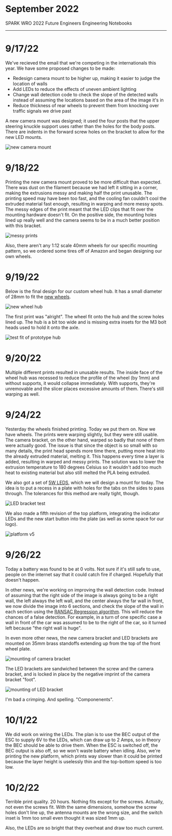 # September 2022
SPARK WRO 2022 Future Engineers Engineering Notebooks

***

# 9/17/22
We've recieved the email that we're competing in the internationals this year. We have some proposed changes to be made:
- Redesign camera mount to be higher up, making it easier to judge the location of walls
- Add LEDs to reduce the effects of uneven ambient lighting
- Change wall detection code to check the slope of the detected walls instead of assuming the locations based on the area of the image it's in
- Reduce thickness of rear wheels to prevent them from knocking over traffic signals we drive past

A new camera mount was designed; it used the four posts that the upper steering knuckle support uses rather than the holes for the body posts. There are indents in the forward screw holes on the bracket to allow for the new LED mounts.

![new camera mount](./September/9-17-22-a.png)

# 9/18/22
Printing the new camera mount proved to be more difficult than expected. There was dust on the filament because we had left it sitting in a corner, making the extrusions messy and making half the print unusable. The printing speed may have been too fast, and the cooling fan couldn't cool the extruded material fast enough, resulting in warping and more messy spots. The messy edges of the print meant that the LED clips that fit over the mounting hardware doesn't fit.
On the positive side, the mounting holes lined up really well and the camera seems to be in a much better position with this bracket.

![messy prints](./September/9-18-22-a.png)

Also, there aren't any 1:12 scale 40mm wheels for our specific mounting pattern, so we ordered some tires off of Amazon and began designing our own wheels.

# 9/19/22
Below is the final design for our custom wheel hub. It has a small diameter of 28mm to fit the [new wheels](https://www.amazon.com/gp/product/B09YHC4NDS/).

![new wheel hub](./September/9-19-22-a.png)

The first print was "alright". The wheel fit onto the hub and the screw holes lined up. The hub is a bit too wide and is missing extra insets for the M3 bolt heads used to hold it onto the axle.

![test fit of prototype hub](./September/9-19-22-b.png)

# 9/20/22
Multiple different prints resulted in unusable results. The inside face of the wheel hub was recessed to reduce the profile of the wheel (by 1mm) and without supports, it would collapse immediately. With supports, they're unremovable and the slicer places excessive amounts of them. There's still warping as well.

# 9/24/22
Yesterday the wheels finished printing. Today we put them on. Now we have wheels. The prints were warping slightly, but they were still usable. The camera bracket, on the other hand, warped so badly that none of them were actually good. The issue is that since the object is so small with so many details, the print head spends more time there, putting more heat into the already extruded material, melting it. This happens every time a layer is added, resulting in warped and messy prints. The solution was to lower the extrusion temperature to 180 degrees Celsius so it wouldn't add too much heat to existing material but also still melted the PLA being extruded.

We also got a set of [5W LEDS](https://www.amazon.com/6000K-6500K-600mA-700mA-Intensity-Components-Lighting/dp/B01DBZJBIW), which we will design a mount for today. The idea is to put a recess in a plate with holes for the tabs on the sides to pass through. The tolerances for this method are really tight, though.

![LED bracket test](./September/9-24-22-a.png)

We also made a fifth revision of the top platform, integrating the indicator LEDs and the new start button into the plate (as well as some space for our logo).

![platform v5](./September/9-24-22-b.png)

# 9/26/22
Today a battery was found to be at 0 volts. Not sure if it's still safe to use, people on the internet say that it could catch fire if charged. Hopefully that doesn't happen.

In other news, we're working on improving the wall detection code. Instead of assuming that the right side of the image is always going to be a right wall, the left always the left wall, and the center always the far wall in front, we now divide the image into 6 sections, and check the slope of the wall in each section using the [RANSAC Regression algorithm](https://scikit-learn.org/stable/modules/generated/sklearn.linear_model.RANSACRegressor.html). This will reduce the chances of a false detection. For example, in a turn of one specific case a wall in front of the car was assumed to be to the right of the car, so it turned left because "the right wall is huge".

In even more other news, the new camera bracket and LED brackets are mounted on 35mm brass standoffs extending up from the top of the front wheel plate.

![mounting of camera bracket](./September/9-26-22-a.png)

The LED brackets are sandwiched between the screw and the camera bracket, and is locked in place by the negative imprint of the camera bracket "foot".

![mounting of LED bracket](./September/9-26-22-b.png)

I'm bad a crimping. And spelling. "Componenents".

# 10/1/22
We did work on wiring the LEDs. The plan is to use the BEC output of the ESC to supply 6V to the LEDs, which can draw up to 2 Amps, so in theory the BEC should be able to drive them. When the ESC is switched off, the BEC output is also off, so we won't waste battery when idling. Also, we're printing the new platform, which prints way slower than it could be printed because the layer height is uselessly thin and the top-bottom speed is too low.

# 10/2/22
Terrible print quality. 20 hours. Nothing fits except for the screws. Actually, not even the screws fit. With the same dimensions, somehow the screw holes don't line up, the antenna mounts are the wrong size, and the switch inset is 1mm too small even thought it was sized 1mm up.

Also, the LEDs are so bright that they overheat and draw too much current.